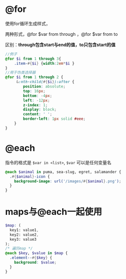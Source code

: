 # @for

使用for循环生成样式，

两种形式，@for $var from <start> through <end>，@for $var from <start> to <end>

区别：**through包含start与end的值，to只包含start的值**

```scss
//例子
@for $i from 1 through 3{
    .item-#{$i} {width:2em*$i }
}
//用于伪类选择器
@for $i from 1 through 2 {
     &:nth-child(#{$i}):after { 
        position: absolute;
        top: 16px;
        bottom: -4px;
        left: -12px;
        z-index: 1;
        display: block;
        content: ' ';
        border-left: 1px solid #eee;
    }
}
```

# @each

指令的格式是 `$var in <list>`, `$var` 可以是任何变量名

```scss
@each $animal in puma, sea-slug, egret, salamander {
  .#{$animal}-icon {
    background-image: url('/images/#{$animal}.png');
  }
}
```

# maps与@each一起使用

```scss
$map: (
  key1: value1,
  key2: value2,
  key3: value3
);
/* 遍历map */
@each $key, $value in $map {
  .element--#{$key} {
    background: $value;
  }
}
```

